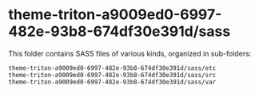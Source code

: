 # theme-triton-a9009ed0-6997-482e-93b8-674df30e391d/sass

This folder contains SASS files of various kinds, organized in sub-folders:

    theme-triton-a9009ed0-6997-482e-93b8-674df30e391d/sass/etc
    theme-triton-a9009ed0-6997-482e-93b8-674df30e391d/sass/src
    theme-triton-a9009ed0-6997-482e-93b8-674df30e391d/sass/var
